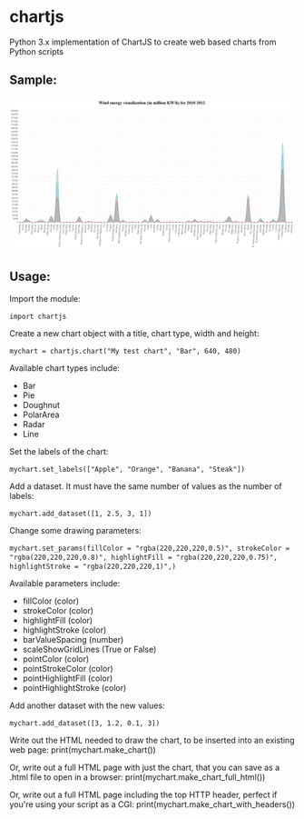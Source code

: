 # chartjs
Python 3.x implementation of ChartJS to create web based charts from Python scripts

## Sample:
![Sample](sample.jpg)

## Usage:
Import the module:

    import chartjs

Create a new chart object with a title, chart type, width and height:

    mychart = chartjs.chart("My test chart", "Bar", 640, 480)

Available chart types include:
* Bar
* Pie
* Doughnut
* PolarArea
* Radar
* Line

Set the labels of the chart:

    mychart.set_labels(["Apple", "Orange", "Banana", "Steak"])

Add a dataset. It must have the same number of values as the number of labels:

    mychart.add_dataset([1, 2.5, 3, 1])

Change some drawing parameters:

    mychart.set_params(fillColor = "rgba(220,220,220,0.5)", strokeColor = "rgba(220,220,220,0.8)", highlightFill = "rgba(220,220,220,0.75)", highlightStroke = "rgba(220,220,220,1)",)

Available parameters include:
* fillColor (color)
* strokeColor (color)
* highlightFill (color)
* highlightStroke (color)
* barValueSpacing (number)
* scaleShowGridLines (True or False)
* pointColor (color)
* pointStrokeColor (color)
* pointHighlightFill (color)
* pointHighlightStroke (color)

Add another dataset with the new values:

    mychart.add_dataset([3, 1.2, 0.1, 3])

Write out the HTML needed to draw the chart, to be inserted into an existing web page:
    print(mychart.make_chart())

Or, write out a full HTML page with just the chart, that you can save as a .html file to open in a browser:
    print(mychart.make_chart_full_html())

Or, write out a full HTML page including the top HTTP header, perfect if you're using your script as a CGI:
    print(mychart.make_chart_with_headers())
